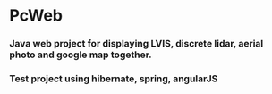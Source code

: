 # PcWeb

### Java web project for displaying LVIS, discrete lidar, aerial photo and google map together.
### Test project using hibernate, spring, angularJS
